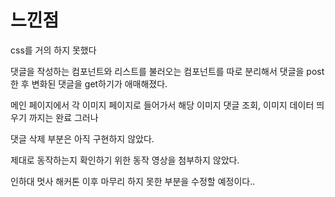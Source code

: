 

# 느낀점

css를 거의 하지 못했다

댓글을 작성하는 컴포넌트와 리스트를 불러오는 컴포넌트를 따로 분리해서
댓글을 post 한 후 변화된 댓글을 get하기가 애매해졌다.

메인 페이지에서 각 이미지 페이지로 들어가서 해당 이미지 댓글 조회, 이미지 데이터 띄우기 까지는 완료 그러나

댓글 삭제 부분은 아직 구현하지 않았다.

제대로 동작하는지 확인하기 위한 동작 영상을 첨부하지 않았다.

인하대 멋사 해커톤 이후 마무리 하지 못한 부분을 수정할 예정이다..